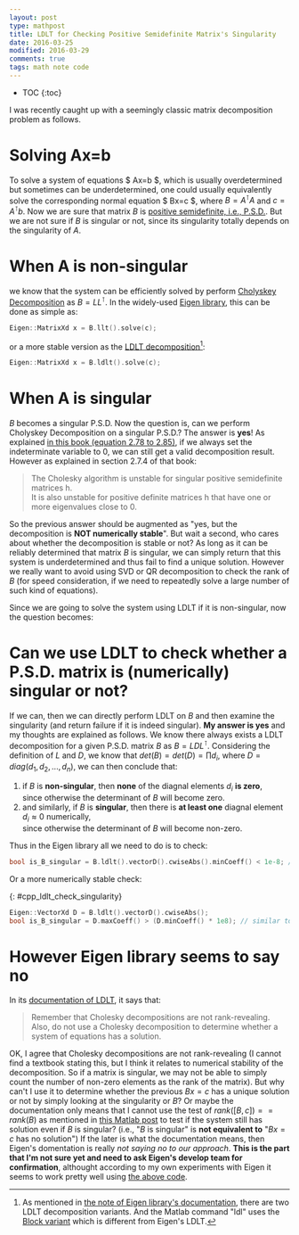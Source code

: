 ```yaml
---
layout: post
type: mathpost
title: LDLT for Checking Positive Semidefinite Matrix's Singularity
date: 2016-03-25
modified: 2016-03-29
comments: true
tags: math note code
---
```


* TOC
{:toc}

I was recently caught up with a seemingly classic matrix decomposition problem as follows.

# Solving Ax=b

To solve a system of equations
$ Ax=b $,
which is usually overdetermined but sometimes can be underdetermined,
one could usually equivalently solve the corresponding normal equation
$ Bx=c $,
where $B=A^\intercal A$ and $c=A^\intercal b$.
Now we are sure that matrix $B$ is
[positive semidefinite, i.e., P.S.D.](https://en.wikipedia.org/wiki/Positive-definite_matrix#Positive-semidefinite).
But we are not sure if $B$ is singular or not, since its singularity totally depends on the singularity of $A$.

# When A is non-singular
we know that the system can be efficiently solved by perform
[Cholyskey Decomposition](https://en.wikipedia.org/wiki/Cholesky_decomposition)
as
$B=LL^\intercal$.
In the widely-used
[Eigen library](http://eigen.tuxfamily.org/dox-devel/group__TopicLinearAlgebraDecompositions.html),
this can be done as simple as:

```cpp
Eigen::MatrixXd x = B.llt().solve(c);
```

or a more stable version as the
[LDLT decomposition](https://en.wikipedia.org/wiki/Cholesky_decomposition#LDL_decomposition)[^1]:

[^1]:
    As mentioned in [the note of Eigen library's documentation](http://eigen.tuxfamily.org/dox-devel/group__TopicLinearAlgebraDecompositions.html#note1),
there are two LDLT decomposition variants.
    And the Matlab command "ldl" uses the [Block variant](https://en.wikipedia.org/wiki/Cholesky_decomposition#Block_variant)
    which is different from Eigen's LDLT.

```cpp
Eigen::MatrixXd x = B.ldlt().solve(c);
```

# When A is singular
$B$ becomes a singular P.S.D.
Now the question is, can we perform Cholyskey Decomposition on a singular P.S.D.?
The answer is **yes**!
As explained [in this book (equation 2.78 to 2.85)](http://www.value-at-risk.net/cholesky-factorization/),
if we always set the indeterminate variable to 0, we can still get a valid decomposition result.
However as explained in section 2.7.4 of that book:

> The Cholesky algorithm is unstable for singular positive semidefinite matrices h.  
> It is also unstable for positive definite matrices h that have one or more eigenvalues close to 0.

So the previous answer should be augmented as "yes, but the decomposition is **NOT numerically stable**".
But wait a second, who cares about whether the decomposition is stable or not?
As long as it can be reliably determined that matrix $B$ is singular,
we can simply return that this system is underdetermined and thus fail to find a unique solution.
However we really want to avoid using SVD or QR decomposition to check the rank of $B$
(for speed consideration, if we need to repeatedly solve a large number of such kind of equations).

Since we are going to solve the system using LDLT if it is non-singular, now the question becomes:

# Can we use LDLT to check whether a P.S.D. matrix is (numerically) singular or not?
If we can, then we can directly perform LDLT on $B$ and then examine the singularity
(and return failure if it is indeed singular).
**My answer is yes** and my thoughts are explained as follows.
We know there always exists a LDLT decomposition for a given P.S.D. matrix $B$ as $B=LDL^\intercal$.
Considering the definition of $L$ and $D$, we know that $det(B)=det(D)=\prod d_i$,
where $D=diag(d_1, d_2, ..., d_n)$,
we can then conclude that:

1. if $B$ is **non-singular**, then **none** of the diagnal elements $d_i$ **is zero**,  
since otherwise the determinant of $B$ will become zero.
2. and similarly, if $B$ is **singular**, then there is **at least one** diagnal element $d_i \approx 0$ numerically,  
since otherwise the determinant of $B$ will become non-zero.

Thus in the Eigen library all we need to do is to check:

```cpp
bool is_B_singular = B.ldlt().vectorD().cwiseAbs().minCoeff() < 1e-8; // if min(abs(d_i))>eps
```

Or a more numerically stable check:

{: #cpp_ldlt_check_singularity}
```cpp
Eigen::VectorXd D = B.ldlt().vectorD().cwiseAbs();
bool is_B_singular = D.maxCoeff() > (D.minCoeff() * 1e8); // similar to check matrix condition number in some sense
```

# However Eigen library seems to say no
In its [documentation of LDLT](http://eigen.tuxfamily.org/dox-devel/classEigen_1_1LDLT.html),
it says that:

> Remember that Cholesky decompositions are not rank-revealing.  
> Also, do not use a Cholesky decomposition to determine whether a system of equations has a solution.

OK, I agree that Cholesky decompositions are not rank-revealing
(I cannot find a textbook stating this, but I think it relates to numerical stability of the decomposition.
So if a matrix is singular, we may not be able to simply count the number of non-zero elements as the rank of the matrix).
But why can't I use it to determine whether the previous $Bx=c$ has a unique solution or not
by simply looking at the singularity or $B$?
Or maybe the documentation only means that I cannot use the test of $rank([B,c]) == rank(B)$ as mentioned in
[this Matlab post](http://blogs.mathworks.com/loren/2009/12/11/how-to-check-for-existence-of-solution-to-matrix-equations/)
to test if the system still has solution even if $B$ is singular?
(i.e., "$B$ is singular" is **not equivalent to** "$Bx=c$ has no solution")
If the later is what the documentation means, then Eigen's domentation is really *not saying no to our approach*.
**This is the part that I'm not sure yet and need to ask Eigen's develop team for confirmation**,
althought according to my own experiments with Eigen it seems to work pretty well using [the above code](#cpp_ldlt_check_singularity).
